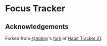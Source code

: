 # Focus Tracker

## Acknowledgements

Forked from [@holroy](https://github.com/holroy)'s [fork](https://github.com/holroy/habit-tracker) of [Habit Tracker 21](https://github.com/zoreet/habit-tracker).

